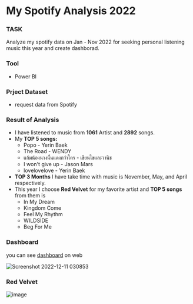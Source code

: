 # My Spotify Analysis 2022

### TASK
Analyze my spotify data on Jan - Nov 2022 for seeking personal listening music this year and create dashborad.

### Tool
- Power BI

### Prject Dataset
- request data from Spotify

### Result of Analysis
- I have listened to music from **1061** Artist and **2892** songs.
- My **TOP 5 songs:** 
  - Popo - Yerin Baek
  - The Road - WENDY
  - แก้มน้องนางนั้นแดงกว่าใคร - เขียนไขและวานิช
  - I won't give up - Jason Mars
  - lovelovelove - Yerin Baek
- **TOP 3 Months** I have take time with music is November, May, and April respectively.
- This year I choose **Red Velvet** for my favorite artist and **TOP 5 songs** from them is
  - In My Dream
  - Kingdom Come
  - Feel My Rhythm
  - WILDSIDE
  - Beg For Me

### Dashboard
you can see [dashboard](https://app.powerbi.com/view?r=eyJrIjoiMmU0NTg2NzMtZTNhMi00OTdmLTkyNmYtYThhNzkyNmQxZjFmIiwidCI6ImNmODFmMWRmLWRlNTktNGMyOS05MWRhLWEyZGZkMDRhYTc1MSIsImMiOjEwfQ%3D%3D&pageName=ReportSection) on web

![Screenshot 2022-12-11 030853](https://user-images.githubusercontent.com/79447479/206873486-69b89ed2-5b95-4797-b585-67aded4d3e84.png)


### Red Velvet
![image](https://user-images.githubusercontent.com/79447479/206873982-c33f0f85-99bb-47e8-963c-a38d7099a47a.png)

